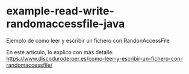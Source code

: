 # example-read-write-randomaccessfile-java
Ejemplo de como leer y escribir un fichero con RandonAccessFile

En este articulo, lo explico con más detalle: https://www.discoduroderoer.es/como-leer-y-escribir-un-fichero-con-randomaccessfile/
